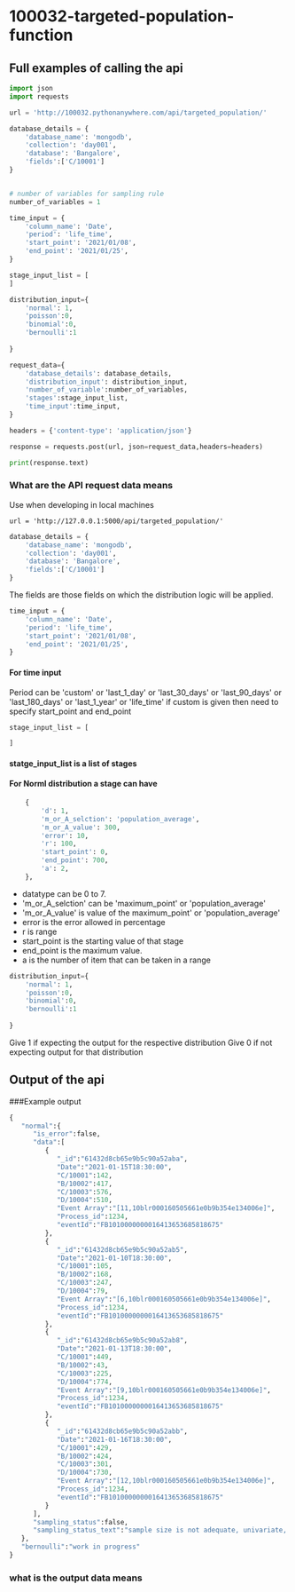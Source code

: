 # 100032-targeted-population-function

## Full examples of calling the api
```python
import json
import requests

url = 'http://100032.pythonanywhere.com/api/targeted_population/'

database_details = {
    'database_name': 'mongodb',
    'collection': 'day001',
    'database': 'Bangalore',
    'fields':['C/10001']
}


# number of variables for sampling rule
number_of_variables = 1

time_input = {
    'column_name': 'Date',
    'period': 'life_time',
    'start_point': '2021/01/08',
    'end_point': '2021/01/25',
}

stage_input_list = [
]

distribution_input={
    'normal': 1,
    'poisson':0,
    'binomial':0,
    'bernoulli':1
    
}

request_data={
    'database_details': database_details,
    'distribution_input': distribution_input,
    'number_of_variable':number_of_variables,
    'stages':stage_input_list,
    'time_input':time_input,
}

headers = {'content-type': 'application/json'}

response = requests.post(url, json=request_data,headers=headers)

print(response.text)
```
### What are the API request data means
Use when developing in local machines
```shell
url = 'http://127.0.0.1:5000/api/targeted_population/'
```

```python
database_details = {
    'database_name': 'mongodb',
    'collection': 'day001',
    'database': 'Bangalore',
    'fields':['C/10001']
}
```
The fields are those fields on which the distribution logic will be applied.

```python
time_input = {
    'column_name': 'Date',
    'period': 'life_time',
    'start_point': '2021/01/08',
    'end_point': '2021/01/25',
}

```
#### For time input
Period can be 'custom' or 'last_1_day' or 'last_30_days' or 'last_90_days' or 'last_180_days' or 'last_1_year' or 'life_time'
if custom is given then need to specify start_point and end_point

```python
stage_input_list = [

]
```
#### statge_input_list is a list of stages
#### For  Norml distribution a stage can have
```python
    {
        'd': 1,
        'm_or_A_selction': 'population_average',
        'm_or_A_value': 300,
        'error': 10,
        'r': 100,
        'start_point': 0,
        'end_point': 700,
        'a': 2,
    },
```
* datatype can be 0 to 7.
* 'm_or_A_selction' can be 'maximum_point' or 'population_average'
* 'm_or_A_value' is value of the maximum_point' or 'population_average'
*  error is the error allowed in percentage
*  r is range
*  start_point is the starting value of that stage
*  end_point is the maximum value.
*  a is the number of item that can be taken in a range

```python
distribution_input={
    'normal': 1,
    'poisson':0,
    'binomial':0,
    'bernoulli':1
    
}
```
Give 1 if expecting the output for the respective distribution
Give 0 if not expecting output for that distribution

## Output of the api
###Example output
```python
{
   "normal":{
      "is_error":false,
      "data":[
         {
            "_id":"61432d8cb65e9b5c90a52aba",
            "Date":"2021-01-15T18:30:00",
            "C/10001":142,
            "B/10002":417,
            "C/10003":576,
            "D/10004":510,
            "Event Array":"[11,10blr000160505661e0b9b354e134006e]",
            "Process_id":1234,
            "eventId":"FB1010000000016413653685818675"
         },
         {
            "_id":"61432d8cb65e9b5c90a52ab5",
            "Date":"2021-01-10T18:30:00",
            "C/10001":105,
            "B/10002":168,
            "C/10003":247,
            "D/10004":79,
            "Event Array":"[6,10blr000160505661e0b9b354e134006e]",
            "Process_id":1234,
            "eventId":"FB1010000000016413653685818675"
         },
         {
            "_id":"61432d8cb65e9b5c90a52ab8",
            "Date":"2021-01-13T18:30:00",
            "C/10001":449,
            "B/10002":43,
            "C/10003":225,
            "D/10004":774,
            "Event Array":"[9,10blr000160505661e0b9b354e134006e]",
            "Process_id":1234,
            "eventId":"FB1010000000016413653685818675"
         },
         {
            "_id":"61432d8cb65e9b5c90a52abb",
            "Date":"2021-01-16T18:30:00",
            "C/10001":429,
            "B/10002":424,
            "C/10003":301,
            "D/10004":730,
            "Event Array":"[12,10blr000160505661e0b9b354e134006e]",
            "Process_id":1234,
            "eventId":"FB1010000000016413653685818675"
         }
      ],
      "sampling_status":false,
      "sampling_status_text":"sample size is not adequate, univariate, 4<=1*10"
   },
   "bernoulli":"work in progress"
}
```
### what is the output data means

